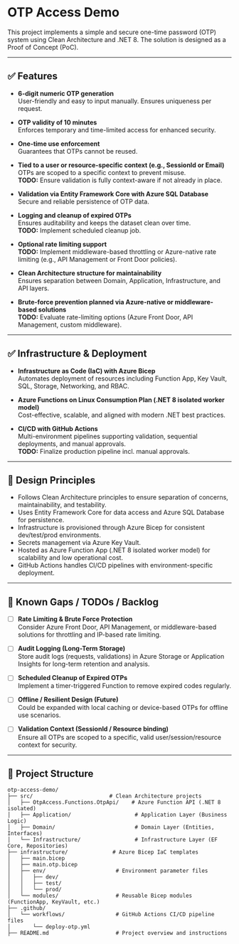 # OTP Access Demo

This project implements a simple and secure one-time password (OTP) system using Clean Architecture and .NET 8. The solution is designed as a Proof of Concept (PoC).

---

## ✅ Features

- **6-digit numeric OTP generation**  
  User-friendly and easy to input manually. Ensures uniqueness per request.

- **OTP validity of 10 minutes**  
  Enforces temporary and time-limited access for enhanced security.

- **One-time use enforcement**  
  Guarantees that OTPs cannot be reused.

- **Tied to a user or resource-specific context (e.g., SessionId or Email)**  
  OTPs are scoped to a specific context to prevent misuse.  
  **TODO:** Ensure validation is fully context-aware if not already in place.

- **Validation via Entity Framework Core with Azure SQL Database**  
  Secure and reliable persistence of OTP data.

- **Logging and cleanup of expired OTPs**  
  Ensures auditability and keeps the dataset clean over time.  
  **TODO:** Implement scheduled cleanup job.

- **Optional rate limiting support**  
  **TODO:** Implement middleware-based throttling or Azure-native rate limiting (e.g., API Management or Front Door policies).

- **Clean Architecture structure for maintainability**  
  Ensures separation between Domain, Application, Infrastructure, and API layers.

- **Brute-force prevention planned via Azure-native or middleware-based solutions**  
  **TODO:** Evaluate rate-limiting options (Azure Front Door, API Management, custom middleware).

---

## ✅ Infrastructure & Deployment

- **Infrastructure as Code (IaC) with Azure Bicep**  
  Automates deployment of resources including Function App, Key Vault, SQL, Storage, Networking, and RBAC.

- **Azure Functions on Linux Consumption Plan (.NET 8 isolated worker model)**  
  Cost-effective, scalable, and aligned with modern .NET best practices.

- **CI/CD with GitHub Actions**  
  Multi-environment pipelines supporting validation, sequential deployments, and manual approvals.  
  **TODO:** Finalize production pipeline incl. manual approvals.

---

## 📝 Design Principles

- Follows Clean Architecture principles to ensure separation of concerns, maintainability, and testability.
- Uses Entity Framework Core for data access and Azure SQL Database for persistence.
- Infrastructure is provisioned through Azure Bicep for consistent dev/test/prod environments.
- Secrets management via Azure Key Vault.
- Hosted as Azure Function App (.NET 8 isolated worker model) for scalability and low operational cost.
- GitHub Actions handles CI/CD pipelines with environment-specific deployment.

---

## 🚧 Known Gaps / TODOs / Backlog

- [ ] **Rate Limiting & Brute Force Protection**  
      Consider Azure Front Door, API Management, or middleware-based solutions for throttling and IP-based rate limiting.

- [ ] **Audit Logging (Long-Term Storage)**  
      Store audit logs (requests, validations) in Azure Storage or Application Insights for long-term retention and analysis.

- [ ] **Scheduled Cleanup of Expired OTPs**  
      Implement a timer-triggered Function to remove expired codes regularly.

- [ ] **Offline / Resilient Design (Future)**  
      Could be expanded with local caching or device-based OTPs for offline use scenarios.

- [ ] **Validation Context (SessionId / Resource binding)**  
      Ensure all OTPs are scoped to a specific, valid user/session/resource context for security.

---

## 📂 Project Structure

```text
otp-access-demo/
├── src/                        # Clean Architecture projects
│   ├── OtpAccess.Functions.OtpApi/    # Azure Function API (.NET 8 isolated)
│   ├── Application/                    # Application Layer (Business Logic)
│   ├── Domain/                         # Domain Layer (Entities, Interfaces)
│   └── Infrastructure/                 # Infrastructure Layer (EF Core, Repositories)
├── infrastructure/              # Azure Bicep IaC templates
│   ├── main.bicep
│   ├── main.otp.bicep
│   ├── env/                      # Environment parameter files
│   │   ├── dev/
│   │   ├── test/
│   │   └── prod/
│   └── modules/                  # Reusable Bicep modules (FunctionApp, KeyVault, etc.)
├── .github/
│   └── workflows/                # GitHub Actions CI/CD pipeline files
│       └── deploy-otp.yml
├── README.md                     # Project overview and instructions
